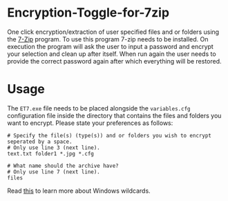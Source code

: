 # Encryption-Toggle-for-7zip
One click encryption/extraction of user specified files and or folders using the [7-Zip](https://www.7-zip.org/) program. To use this program 7-zip needs to be installed.
On execution the program will ask the user to input a password and encrypt your selection and clean up after itself. When run again the user needs to provide the correct password again after which everything will be restored.

# Usage
The ```ET7.exe``` file needs to be placed alongside the ```variables.cfg``` configuration file inside the directory that contains the files and folders you want to encrypt. Please state your preferences as follows:
```
# Specify the file(s) (type(s)) and or folders you wish to encrypt seperated by a space. 
# Only use line 3 (next line).
text.txt folder1 *.jpg *.cfg

# What name should the archive have?
# Only use line 7 (next line).
files
```

Read [this](https://support.microsoft.com/en-us/office/examples-of-wildcard-characters-939e153f-bd30-47e4-a763-61897c87b3f4) to learn more about Windows wildcards.
